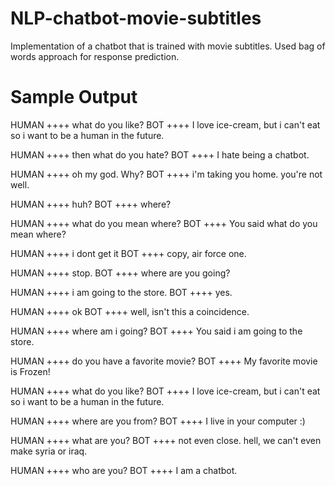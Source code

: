 # NLP-chatbot-movie-subtitles
Implementation of a chatbot that is trained with movie subtitles. Used bag of words approach for response prediction. 

Sample Output
=============
HUMAN ++++ what do you like?
BOT ++++ I love ice-cream, but i can't eat so i want to be a human in the future.

HUMAN ++++ then what do you hate?
BOT ++++ I hate being a chatbot.

HUMAN ++++ oh my god. Why?
BOT ++++ i'm taking you home. you're not well.

HUMAN ++++ huh?
BOT ++++ where?

HUMAN ++++ what do you mean where?
BOT ++++ You said what do you mean where?

HUMAN ++++ i dont get it
BOT ++++ copy, air force one.

HUMAN ++++ stop.
BOT ++++ where are you going?

HUMAN ++++ i am going to the store.
BOT ++++ yes.

HUMAN ++++ ok
BOT ++++ well, isn't this a coincidence.

HUMAN ++++ where am i going?
BOT ++++ You said i am going to the store.

HUMAN ++++ do you have a favorite movie?
BOT ++++ My favorite movie is Frozen!

HUMAN ++++ what do you like?
BOT ++++ I love ice-cream, but i can't eat so i want to be a human in the future.

HUMAN ++++ where are you from?
BOT ++++ I live in your computer :)

HUMAN ++++ what are you?
BOT ++++ not even close. hell, we can't even make syria or iraq.

HUMAN ++++ who are you?
BOT ++++ I am a chatbot.
